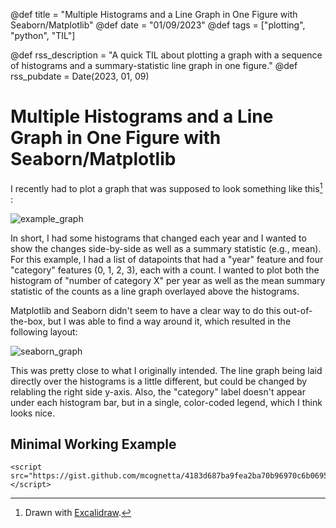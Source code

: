 @def title = "Multiple Histograms and a Line Graph in One Figure with Seaborn/Matplotlib"
@def date = "01/09/2023"
@def tags = ["plotting", "python", "TIL"]
 
@def rss_description = "A quick TIL about plotting a graph with a sequence of histograms and a summary-statistic line graph in one figure."
@def rss_pubdate = Date(2023, 01, 09)

# Multiple Histograms and a Line Graph in One Figure with Seaborn/Matplotlib

I recently had to plot a graph that was supposed to look something like this[^1] :

![example_graph](/assets/seaborn-post/example_graph.png)

In short, I had some histograms that changed each year and I wanted to show the changes side-by-side as well as a summary statistic (e.g., mean). For this example, I had a list of datapoints that had a "year" feature and four "category" features (0, 1, 2, 3), each with a count. I wanted to plot both the histogram of "number of category X" per year as well as the mean summary statistic of the counts as a line graph overlayed above the histograms.

Matplotlib and Seaborn didn't seem to have a clear way to do this out-of-the-box, but I was able to find a way around it, which resulted in the following layout:

![seaborn_graph](/assets/seaborn-post/seaborn_graph.png)

This was pretty close to what I originally intended. The line graph being laid directly over the histograms is a little different, but could be changed by relabling the right side y-axis. Also, the "category" label doesn't appear under each histogram bar, but in a single, color-coded legend, which I think looks nice.

## Minimal Working Example

~~~
<script src="https://gist.github.com/mcognetta/4183d687ba9fea2ba70b96970c6b0695.js"></script>
~~~

[^1]: Drawn with [Excalidraw](https://excalidraw.com/).